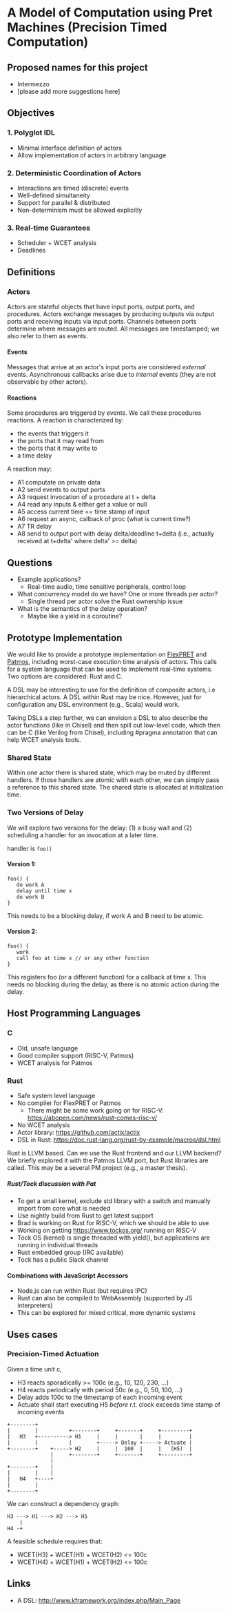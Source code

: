 # A Model of Computation using Pret Machines (Precision Timed Computation)

## Proposed names for this project
 * Intermezzo
 * [please add more suggestions here]
  
## Objectives

### 1. Polyglot IDL
 * Minimal interface definition of actors 
 * Allow implementation of actors in arbitrary language

### 2. Deterministic Coordination of Actors
 * Interactions are timed (discrete) events
 * Well-defined simultaneity
 * Support for parallel & distributed
 * Non-determinism must be allowed explicitly
 
### 3. Real-time Guarantees
 * Scheduler + WCET analysis
 * Deadlines

## Definitions

### Actors
Actors are stateful objects that have input ports, output ports, and procedures. Actors exchange messages by producing outputs via output ports and receiving inputs via input ports. Channels between ports determine where messages are routed. All messages are timestamped; we also refer to them as events.   

#### Events
Messages that arrive at an actor's input ports are considered _external_ events. Asynchronous callbacks arise due to _internal_ events (they are not observable by other actors).

#### Reactions
Some procedures are triggered by events. We call these procedures reactions. 
A reaction is characterized by:
 * the events that triggers it
 * the ports that it may read from
 * the ports that it may write to
 * a time delay


A reaction may:
 * A1 computate on private data
 * A2 send events to output ports
 * A3 request invocation of a procedure at t + delta
 * A4 read any inputs & either get a value or null
 * A5 access current time == time stamp of input
 * A6 request an async, callback of proc (what is current time?)
 * A7 TR delay
 * A8 send to output port with delay delta/deadline t+delta (i.e., actually received at t+delta' where delta' >= delta)

## Questions

 * Example applications?
   * Real-time audio, time sensitive peripherals, control loop
 * What concurrency model do we have? One or more threads per actor?
   * Single thread per actor solve the Rust ownership issue
 * What is the semantics of the delay operation?
   * Maybe like a yield in a coroutine?

## Prototype Implementation

We would like to provide a prototype implementation on
[FlexPRET](https://github.com/pretis/flexpret) and
[Patmos](https://github.com/t-crest/patmos),
including worst-case execution time analysis of actors.
This calls for a system language that can be used to implement real-time systems.
Two options are considered: Rust and C.

A DSL may be interesting to use for the definition of composite actors,
i.e hierarchical actors. A DSL within Rust may be nice.
However, just for configuration any DSL environment (e.g., Scala) would work.

Taking DSLs a step further, we can envision a DSL to also describe the
actor functions (like in Chisel) and then spill out low-level code, which
then can be C (like Verilog from Chisel), including #pragma annotation that
can help WCET analysis tools.

### Shared State

Within one actor there is shared state, which may be muted by different handlers.
If those handlers are atomic with each other, we can simply pass a reference
to this shared state. The shared state is allocated at initialization time.

### Two Versions of Delay

We will explore two versions for the delay: (1) a busy wait and
(2) scheduling a handler for an invocation at a later time.


handler is `foo()`

#### Version 1:

```
foo() {
   do work A
   delay until time x
   do work B
}
```

This needs to be a blocking delay, if work A and B need to be atomic.

#### Version 2:

```
foo() {
   work
   call foo at time x // or any other function
}
```

This registers foo (or a different function) for a callback at time x.
This needs no blocking during the delay, as there is no atomic action during the delay.


## Host Programming Languages

### C

 * Old, unsafe language
 * Good compiler support (RISC-V, Patmos)
 * WCET analysis for Patmos

### Rust

 * Safe system level language
 * No compiler for FlexPRET or Patmos
   * There might be some work going on for RISC-V: https://abopen.com/news/rust-comes-risc-v/
 * No WCET analysis
 * Actor library: https://github.com/actix/actix
 * DSL in Rust: https://doc.rust-lang.org/rust-by-example/macros/dsl.html
 
Rust is LLVM based. Can we use the Rust frontend and our LLVM backend?
We briefly explored it with the Patmos LLVM port, but Rust libraries are called.
This may be a several PM project (e.g., a master thesis).


##### Rust/Tock discussion with Pat

 * To get a small kernel, exclude std library with a switch and manually import
   from core what is needed
 * Use nightly build from Rust to get latest support
 * Brad is working on Rust for RISC-V, which we should be able to use
 * Working on  getting https://www.tockos.org/ running on RISC-V
 * Tock OS (kernel) is single threaded with yield(), but applications
   are running in individual threads
 * Rust embedded group (IRC available)
 * Tock has a public Slack channel

#### Combinations with JavaScript Accessors

 * Node.js can run within Rust (but requires IPC)
 * Rust can also be compiled to WebAssembly (supported by JS interpreters)
 * This can be explored for mixed critical, more dynamic systems


## Uses cases

### Precision-Timed Actuation
Given a time unit c,
 * H3 reacts sporadically >= 100c (e.g., 10, 120, 230, ...)
 * H4 reacts periodically with period 50c (e.g., 0, 50, 100, ...)
 * Delay adds 100c to the timestamp of each incoming event
 * Actuate shall start executing H5 _before_ r.t. clock exceeds time stamp of incoming events
 
```
+--------+
|        |          +--------+     +-------+     +---------+
|   H3   +----------> H1     |     |       |     |         |
|        |          |        +-----> Delay +-----> Actuate |
+--------+    +-----> H2     |     |  100  |     |   (H5)  |
              |     +--------+     +-------+     +---------+
              |
+--------+    |
|        |    |
|   H4   +----+
|        |
+--------+

```

We can construct a dependency graph:

```
H3 ---> H1 ---> H2 ---> H5
    |
H4 -+
```

A feasible schedule requires that:
 * WCET(H3) + WCET(H1) + WCET(H2) <= 100c
 * WCET(H4) + WCET(H1) + WCET(H2) <= 100c

## Links
 * A DSL: http://www.kframework.org/index.php/Main_Page

